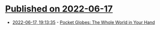 # [Published on 2022-06-17](index.md)

* [2022-06-17, 19:13:35](https://news.ycombinator.com/item?id=31782944) - [Pocket Globes: The Whole World in Your Hand](https://blogs.loc.gov/loc/2022/05/pocket-globes-the-whole-world-in-your-hands/)
